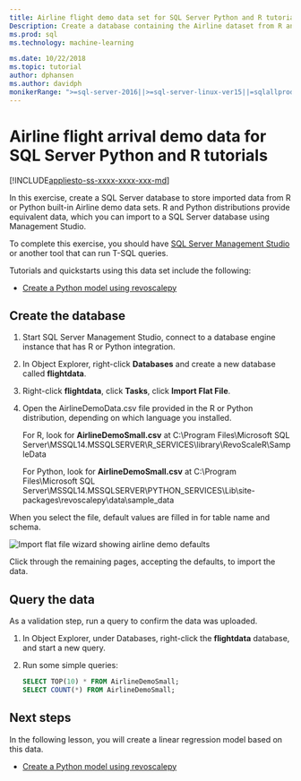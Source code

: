 ```yaml
---
title: Airline flight demo data set for SQL Server Python and R tutorials
Description: Create a database containing the Airline dataset from R and Python. This dataset is used in exercises showing how to wrap R language or Python code in a SQL Server stored procedure.
ms.prod: sql
ms.technology: machine-learning

ms.date: 10/22/2018  
ms.topic: tutorial
author: dphansen
ms.author: davidph
monikerRange: ">=sql-server-2016||>=sql-server-linux-ver15||=sqlallproducts-allversions"
---
```

#  Airline flight arrival demo data for SQL Server Python and R tutorials
[!INCLUDE[appliesto-ss-xxxx-xxxx-xxx-md](../../includes/appliesto-ss-xxxx-xxxx-xxx-md.md)]

In this exercise, create a SQL Server database to store imported data from R or Python built-in Airline demo data sets. R and Python distributions provide equivalent data, which you can import to a SQL Server database using Management Studio.

To complete this exercise, you should have [SQL Server Management Studio](https://docs.microsoft.com/sql/ssms/download-sql-server-management-studio-ssms?view=sql-server-2017) or another tool that can run T-SQL queries.

Tutorials and quickstarts using this data set include the following:

+  [Create a Python model using revoscalepy](use-python-revoscalepy-to-create-model.md)

## Create the database

1. Start SQL Server Management Studio, connect to a database engine instance that has R or Python integration.  

2. In Object Explorer, right-click **Databases** and create a new database called **flightdata**.

3. Right-click **flightdata**, click **Tasks**, click **Import Flat File**.

4. Open the AirlineDemoData.csv file provided in the R or Python distribution, depending on which language you installed.

   For R, look for **AirlineDemoSmall.csv** at C:\Program Files\Microsoft SQL Server\MSSQL14.MSSQLSERVER\R_SERVICES\library\RevoScaleR\SampleData
   
   For Python, look for **AirlineDemoSmall.csv** at C:\Program Files\Microsoft SQL Server\MSSQL14.MSSQLSERVER\PYTHON_SERVICES\Lib\site-packages\revoscalepy\data\sample_data
  
When you select the file, default values are filled in for table name and schema.

  ![Import flat file wizard showing airline demo defaults](media/import-airlinedemosmall.png)

Click through the remaining pages, accepting the defaults, to import the data.


## Query the data

As a validation step, run a query to confirm the data was uploaded.

1. In Object Explorer, under Databases, right-click the **flightdata** database, and start a new query.

2. Run some simple queries:

    ```sql
    SELECT TOP(10) * FROM AirlineDemoSmall;
    SELECT COUNT(*) FROM AirlineDemoSmall;
    ```

## Next steps

In the following lesson, you will create a linear regression model based on this data.

+ [Create a Python model using revoscalepy](use-python-revoscalepy-to-create-model.md)
